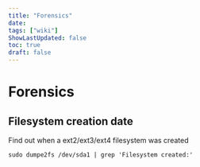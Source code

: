 ```yaml
---
title: "Forensics"
date: 
tags: ["wiki"]
ShowLastUpdated: false
toc: true
draft: false
---
```


# Forensics

## Filesystem creation date

Find out when a ext2/ext3/ext4 filesystem was created

```
sudo dumpe2fs /dev/sda1 | grep 'Filesystem created:'
```

